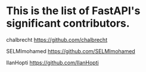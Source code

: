 # This is the list of FastAPI's significant contributors.


chalbrecht https://github.com/chalbrecht

SELMImohamed https://github.com/SELMImohamed

IlanHopti https://github.com/IlanHopti
